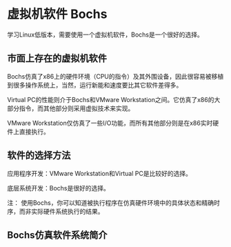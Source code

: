 # 虚拟机软件 Bochs
学习Linux低版本，需要使用一个虚拟机软件，Bochs是一个很好的选择。

## 市面上存在的虚拟机软件
Bochs仿真了x86上的硬件环境（CPU的指令）及其外围设备，因此很容易被移植到很多操作系统上，当然，运行新能和速度要比其它软件差得多。

Virtual PC的性能则介于Bochs和VMware Workstation之间。它仿真了x86的大部分指令，而其他部分则采用虚拟技术来实现。

VMware Workstation仅仿真了一些I/O功能，而所有其他部分则是在x86实时硬件上直接执行。

## 软件的选择方法
应用程序开发：VMware Workstation和Virtual PC是比较好的选择。

底层系统开发：Bochs是很好的选择。

注： 使用Bochs，你可以知道被执行程序在仿真硬件环境中的具体状态和精确时序，而非实际硬件系统执行的结果。

## Bochs仿真软件系统简介
